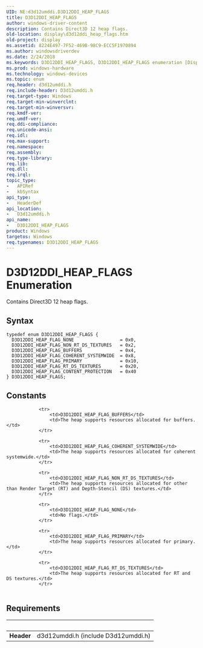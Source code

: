 ```yaml
---
UID: NE:d3d12umddi.D3D12DDI_HEAP_FLAGS
title: D3D12DDI_HEAP_FLAGS
author: windows-driver-content
description: Contains Direct3D 12 heap flags.
old-location: display\d3d12ddi_heap_flags.htm
old-project: display
ms.assetid: 8224E497-7F52-469B-98C9-ECC5F1970894
ms.author: windowsdriverdev
ms.date: 2/24/2018
ms.keywords: D3D12DDI_HEAP_FLAGS, D3D12DDI_HEAP_FLAGS enumeration [Display Devices], D3D12DDI_HEAP_FLAG_BUFFERS, D3D12DDI_HEAP_FLAG_COHERENT_SYSTEMWIDE, D3D12DDI_HEAP_FLAG_CONTENT_PROTECTION, D3D12DDI_HEAP_FLAG_NONE, D3D12DDI_HEAP_FLAG_NON_RT_DS_TEXTURES, D3D12DDI_HEAP_FLAG_PRIMARY, D3D12DDI_HEAP_FLAG_RT_DS_TEXTURES, d3d12umddi/D3D12DDI_HEAP_FLAGS, d3d12umddi/D3D12DDI_HEAP_FLAG_BUFFERS, d3d12umddi/D3D12DDI_HEAP_FLAG_COHERENT_SYSTEMWIDE, d3d12umddi/D3D12DDI_HEAP_FLAG_CONTENT_PROTECTION, d3d12umddi/D3D12DDI_HEAP_FLAG_NONE, d3d12umddi/D3D12DDI_HEAP_FLAG_NON_RT_DS_TEXTURES, d3d12umddi/D3D12DDI_HEAP_FLAG_PRIMARY, d3d12umddi/D3D12DDI_HEAP_FLAG_RT_DS_TEXTURES, display.d3d12ddi_heap_flags
ms.prod: windows-hardware
ms.technology: windows-devices
ms.topic: enum
req.header: d3d12umddi.h
req.include-header: D3d12umddi.h
req.target-type: Windows
req.target-min-winverclnt: 
req.target-min-winversvr: 
req.kmdf-ver: 
req.umdf-ver: 
req.ddi-compliance: 
req.unicode-ansi: 
req.idl: 
req.max-support: 
req.namespace: 
req.assembly: 
req.type-library: 
req.lib: 
req.dll: 
req.irql: 
topic_type:
-	APIRef
-	kbSyntax
api_type:
-	HeaderDef
api_location:
-	D3d12umddi.h
api_name:
-	D3D12DDI_HEAP_FLAGS
product: Windows
targetos: Windows
req.typenames: D3D12DDI_HEAP_FLAGS
---
```


# D3D12DDI_HEAP_FLAGS Enumeration
Contains Direct3D 12 heap flags.

## Syntax
````
typedef enum D3D12DDI_HEAP_FLAGS { 
  D3D12DDI_HEAP_FLAG_NONE                 = 0x0,
  D3D12DDI_HEAP_FLAG_NON_RT_DS_TEXTURES   = 0x2,
  D3D12DDI_HEAP_FLAG_BUFFERS              = 0x4,
  D3D12DDI_HEAP_FLAG_COHERENT_SYSTEMWIDE  = 0x8,
  D3D12DDI_HEAP_FLAG_PRIMARY              = 0x10,
  D3D12DDI_HEAP_FLAG_RT_DS_TEXTURES       = 0x20,
  D3D12DDI_HEAP_FLAG_CONTENT_PROTECTION   = 0x40
} D3D12DDI_HEAP_FLAGS;
````

## Constants

<table>
            
                <tr>
                    <td>D3D12DDI_HEAP_FLAG_BUFFERS</td>
                    <td>The heap supports resources allocated for buffers.</td>
                </tr>
            
                <tr>
                    <td>D3D12DDI_HEAP_FLAG_COHERENT_SYSTEMWIDE</td>
                    <td>The heap supports resources allocated for coherent systemwide.</td>
                </tr>
            
                <tr>
                    <td>D3D12DDI_HEAP_FLAG_NON_RT_DS_TEXTURES</td>
                    <td>The heap supports resources allocated for other than Render Target (RT) and Depth-Stencil (DS) textures.</td>
                </tr>
            
                <tr>
                    <td>D3D12DDI_HEAP_FLAG_NONE</td>
                    <td>No flags.</td>
                </tr>
            
                <tr>
                    <td>D3D12DDI_HEAP_FLAG_PRIMARY</td>
                    <td>The heap supports resources allocated for primary.</td>
                </tr>
            
                <tr>
                    <td>D3D12DDI_HEAP_FLAG_RT_DS_TEXTURES</td>
                    <td>The heap supports resources allocated for RT and DS textures.</td>
                </tr>
</table>


## Requirements
| &nbsp; | &nbsp; |
| ---- |:---- |
| **Header** | d3d12umddi.h (include D3d12umddi.h) |